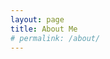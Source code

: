 ```yaml
---
layout: page
title: About Me
# permalink: /about/
---
```


<!-- 실패로부터 해결의 실마리를 찾다. -->
<!-- 다른 사람은 어떻게 헤처 나갔을까?>
<!-- 논리의 끈>
<!-- 코드는 절차적으로 진행하는데 OOP 구조는 절차적이지 않다>
<!-- 순수 함수, 값을 저장하지 않는 함수, 함수 합성을 통해 절차적 진행, 그에 반해, 디자인 패턴, 추상화, 라이프_싸이클> 

game programmer




